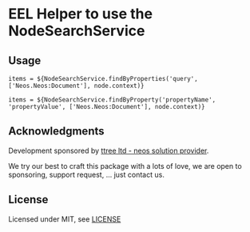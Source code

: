 # EEL Helper to use the NodeSearchService

Usage
-----

    items = ${NodeSearchService.findByProperties('query', ['Neos.Neos:Document'], node.context)}
    
    items = ${NodeSearchService.findByProperty('propertyName', 'propertyValue', ['Neos.Neos:Document'], node.context)}
    
Acknowledgments
---------------

Development sponsored by [ttree ltd - neos solution provider](http://ttree.ch).

We try our best to craft this package with a lots of love, we are open to
sponsoring, support request, ... just contact us.

License
-------

Licensed under MIT, see [LICENSE](LICENSE)
